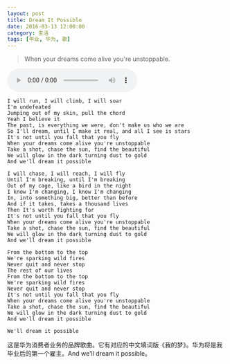 ```yaml
---
layout: post
title: Dream It Possible
date: 2016-03-13 12:00:00
category: 生活
tags: [毕业, 华为, 歌]
---
```


> When your dreams come alive you're unstoppable.

<!--more-->

<audio src="http://shengbin-static.stor.sinaapp.com/dream-it-possible.mp3" type="audio/mpeg" 
        preload="auto" autoplay="autoplay" controls="controls" loop="loop">
我去，你的浏览器竟然不支持HTML5？！赶紧去下个[真正的浏览器](https://www.google.com/intl/en/chrome/browser/)吧。
</audio>

	I will run, I will climb, I will soar
	I'm undefeated
	Jumping out of my skin, pull the chord
	Yeah I believe it
	The past, is everything we were, don't make us who we are
	So I'll dream, until I make it real, and all I see is stars
	It's not until you fall that you fly
	When your dreams come alive you're unstoppable
	Take a shot, chase the sun, find the beautiful
	We will glow in the dark turning dust to gold
	And we'll dream it possible

	I will chase, I will reach, I will fly
	Until I'm breaking, until I'm breaking
	Out of my cage, like a bird in the night
	I know I'm changing, I know I'm changing
	In, into something big, better than before
	And if it takes, takes a thousand lives
	Then It's worth fighting for
	It's not until you fall that you fly
	When your dreams come alive you're unstoppable
	Take a shot, chase the sun, find the beautiful
	We will glow in the dark turning dust to gold
	And we'll dream it possible

	From the bottom to the top
	We're sparking wild fires
	Never quit and never stop
	The rest of our lives
	From the bottom to the top
	We're sparking wild fires
	Never quit and never stop
	It's not until you fall that you fly
	When your dreams come alive you're unstoppable
	Take a shot, chase the sun, find the beautiful
	We will glow in the dark turning dust to gold
	And we'll dream it possible

	We'll dream it possible
	
这是华为消费者业务的品牌歌曲。它有对应的中文填词版《我的梦》。华为将是我毕业后的第一个雇主。And we'll dream it possible。
